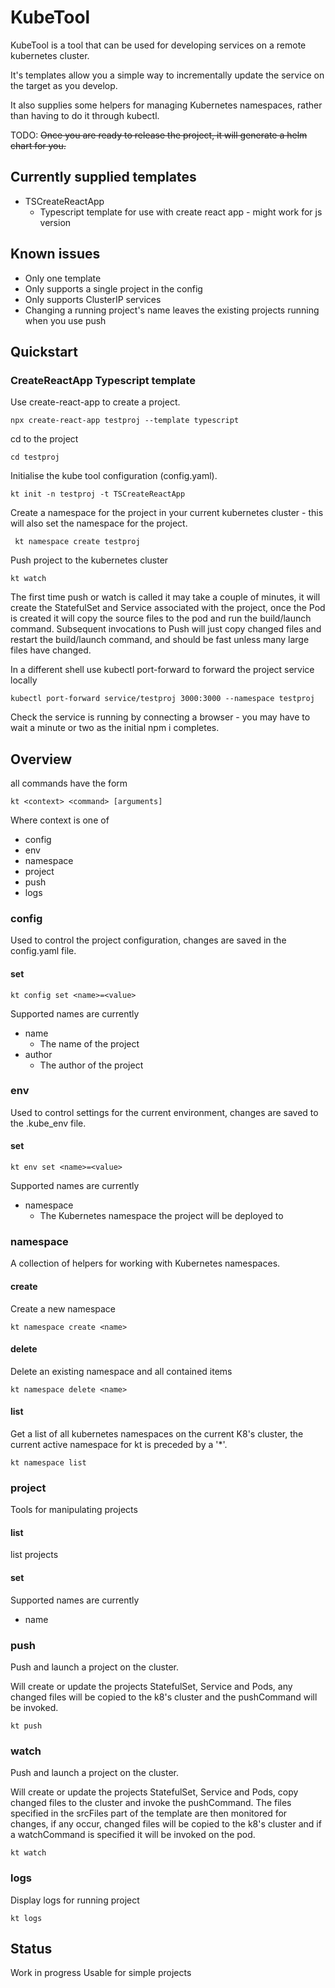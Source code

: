 # KubeTool

KubeTool is a tool that can be used for developing services on a remote kubernetes cluster.

It's templates allow you a simple way to incrementally update the service on the target as you develop.

It also supplies some helpers for managing Kubernetes namespaces, rather than having to do it through kubectl.

TODO: ~~Once you are ready to release the project, it will generate a helm chart for you.~~

## Currently supplied templates

* TSCreateReactApp
  * Typescript template for use with create react app - might work for js version

## Known issues

* Only one template
* Only supports a single project in the config
* Only supports ClusterIP services
* Changing a running project's name leaves the existing projects running when you use push

## Quickstart

### CreateReactApp Typescript template

Use create-react-app to create a project.

    npx create-react-app testproj --template typescript

cd to the project

    cd testproj

Initialise the kube tool configuration (config.yaml).

    kt init -n testproj -t TSCreateReactApp

Create a namespace for the project in your current kubernetes cluster - this will also set the namespace for the project.

     kt namespace create testproj

Push project to the kubernetes cluster

    kt watch

The first time push or watch is called it may take a couple of minutes, it will create the StatefulSet and Service associated with the project, once the Pod is created it will copy the source files to the pod and run the build/launch command.
Subsequent invocations to Push will just copy changed files and restart the build/launch command, and should be fast unless many large files have changed.

In a different shell use kubectl port-forward to forward the project service locally

    kubectl port-forward service/testproj 3000:3000 --namespace testproj

Check the service is running by connecting a browser - you may have to wait a minute or two as the initial npm i completes.

## Overview

all commands have the form

    kt <context> <command> [arguments]

Where context is one of

* config
* env
* namespace
* project
* push
* logs

### config

Used to control the project configuration, changes are saved in the config.yaml file.

#### set

    kt config set <name>=<value>

Supported names are currently

* name
  * The name of the project
* author
  * The author of the project

### env

Used to control settings for the current environment, changes are saved to the .kube_env file.

#### set

    kt env set <name>=<value>

Supported names are currently

* namespace
  * The Kubernetes namespace the project will be deployed to

### namespace

A collection of helpers for working with Kubernetes namespaces.

#### create

Create a new namespace

    kt namespace create <name>

#### delete

Delete an existing namespace and all contained items

    kt namespace delete <name>

#### list

Get a list of all kubernetes namespaces on the current K8's cluster, the current active namespace for kt is preceded by a '*'.

    kt namespace list

### project

Tools for manipulating projects

#### list

list projects

#### set

Supported names are currently

* name

### push

Push and launch a project on the cluster.

Will create or update the projects StatefulSet, Service and Pods, any changed files will be copied to the k8's cluster and the pushCommand will be invoked.

    kt push

### watch

Push and launch a project on the cluster.

Will create or update the projects StatefulSet, Service and Pods, copy changed files to the cluster and invoke the pushCommand. The files specified in the srcFiles part of the template are then monitored for changes, if any occur, changed files will be copied to the k8's cluster and if a watchCommand is specified it will be invoked on the pod.

    kt watch

### logs

Display logs for running project

    kt logs

## Status

Work in progress
Usable for simple projects
